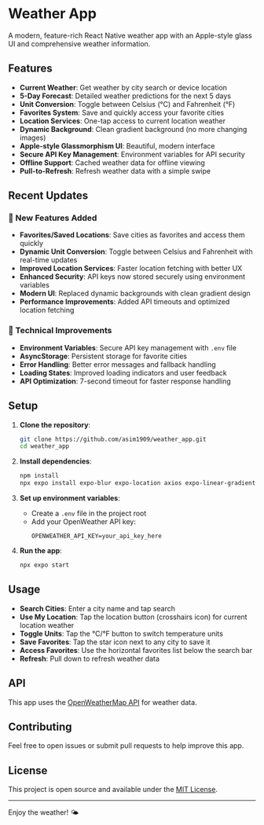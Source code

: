# Weather App

A modern, feature-rich React Native weather app with an Apple-style glass UI and comprehensive weather information.

## Features

- **Current Weather**: Get weather by city search or device location
- **5-Day Forecast**: Detailed weather predictions for the next 5 days
- **Unit Conversion**: Toggle between Celsius (°C) and Fahrenheit (°F)
- **Favorites System**: Save and quickly access your favorite cities
- **Location Services**: One-tap access to current location weather
- **Dynamic Background**: Clean gradient background (no more changing images)
- **Apple-style Glassmorphism UI**: Beautiful, modern interface
- **Secure API Key Management**: Environment variables for API security
- **Offline Support**: Cached weather data for offline viewing
- **Pull-to-Refresh**: Refresh weather data with a simple swipe

## Recent Updates

### 🚀 New Features Added
- **Favorites/Saved Locations**: Save cities as favorites and access them quickly
- **Dynamic Unit Conversion**: Toggle between Celsius and Fahrenheit with real-time updates
- **Improved Location Services**: Faster location fetching with better UX
- **Enhanced Security**: API keys now stored securely using environment variables
- **Modern UI**: Replaced dynamic backgrounds with clean gradient design
- **Performance Improvements**: Added API timeouts and optimized location fetching

### 🔧 Technical Improvements
- **Environment Variables**: Secure API key management with `.env` file
- **AsyncStorage**: Persistent storage for favorite cities
- **Error Handling**: Better error messages and fallback handling
- **Loading States**: Improved loading indicators and user feedback
- **API Optimization**: 7-second timeout for faster response handling

## Setup

1. **Clone the repository**:
   ```bash
   git clone https://github.com/asim1909/weather_app.git
   cd weather_app
   ```

2. **Install dependencies**:
   ```bash
   npm install
   npx expo install expo-blur expo-location axios expo-linear-gradient @react-native-async-storage/async-storage dotenv
   ```

3. **Set up environment variables**:
   - Create a `.env` file in the project root
   - Add your OpenWeather API key:
     ```
     OPENWEATHER_API_KEY=your_api_key_here
     ```

4. **Run the app**:
   ```bash
   npx expo start
   ```

## Usage

- **Search Cities**: Enter a city name and tap search
- **Use My Location**: Tap the location button (crosshairs icon) for current location weather
- **Toggle Units**: Tap the °C/°F button to switch temperature units
- **Save Favorites**: Tap the star icon next to any city to save it
- **Access Favorites**: Use the horizontal favorites list below the search bar
- **Refresh**: Pull down to refresh weather data

## API

This app uses the [OpenWeatherMap API](https://openweathermap.org/api) for weather data.

## Contributing

Feel free to open issues or submit pull requests to help improve this app.

## License

This project is open source and available under the [MIT License](LICENSE).

---

Enjoy the weather! 🌤️